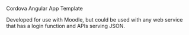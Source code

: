 Cordova Angular App Template

Developed for use with Moodle, but could be used with any web service that has a login function and APIs serving JSON.
